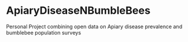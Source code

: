 # ApiaryDiseaseNBumbleBees
Personal Project combining open data on Apiary disease prevalence and bumblebee population surveys
